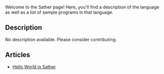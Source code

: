 Welcome to the Sather page! Here, you'll find a description of the language as well as a list of sample programs in that language.

## Description

No description available. Please consider contributing.

## Articles

- [Hello World in Sather](https://sampleprograms.io/projects/hello-world/sather)